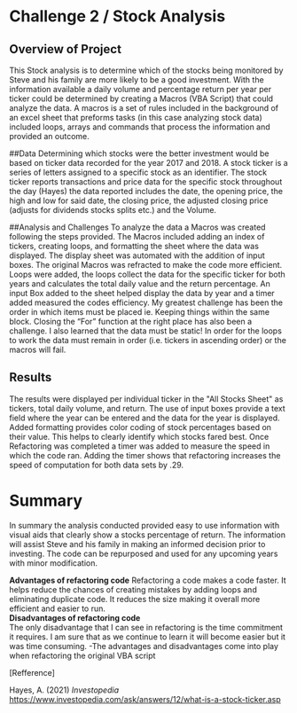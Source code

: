 # Challenge 2 / Stock Analysis 

## Overview of Project
This Stock analysis is to determine which of the stocks being monitored by Steve and his family are more likely to be a good investment.  With the information available a daily volume and percentage return per year per ticker could be determined by creating a Macros (VBA Script) that could analyze the data. A macros  is a set of rules included in the background of an excel sheet that preforms tasks (in this case analyzing stock data) included loops, arrays and commands that  process the information and provided an outcome. 

##Data 
Determining which stocks were the better investment would be based on ticker data recorded for the year 2017 and 2018. A stock ticker is a series of letters assigned to a specific stock as an identifier. The stock ticker reports transactions and price data for the specific stock throughout the day (Hayes) the data reported includes the date, the opening price, the high and low for said date, the closing price, the adjusted closing price (adjusts for dividends stocks splits etc.) and the Volume.

##Analysis and Challenges
To analyze the data a Macros was created following the steps provided. The Macros included adding an index of tickers, creating loops, and formatting the sheet where the data was displayed. The display sheet was automated with the addition of input boxes. The original Macros was refracted to make the code more efficient. Loops were added, the loops collect the data for the specific ticker for both years and calculates the total daily value and the return percentage. An input Box added to the sheet helped display the data by year and a timer added measured the codes efficiency.  My greatest challenge has been the order in which items must be placed ie. Keeping things within the same block. Closing the “For” function at the right place has also been a challenge. I also learned that the data must be static! In order for the loops to work the data must remain in order (i.e. tickers in ascending order) or the macros will fail.

## Results
The results were displayed per individual ticker in the "All Stocks Sheet" as tickers, total daily volume, and return. The use of input boxes provide a text field where the year can be entered and the data for the year is displayed. Added formatting provides color coding of stock percentages based on their value. This helps to clearly identify which stocks fared best. Once Refactoring was completed a timer was added to measure the speed in which the code ran. Adding the timer shows that refactoring increases the speed of computation for both data sets by .29. 

# Summary 
In summary the analysis conducted provided easy to use information with visual aids that clearly show a stocks percentage of return. The information will assist Steve and his family in making an informed decision prior to investing. The code can be repurposed and used for any upcoming years with minor modification. 

**Advantages of refactoring code** 
Refactoring a code makes a code faster. It helps reduce the chances of creating mistakes by adding loops and eliminating duplicate code. It reduces the size making it overall more efficient and easier to run.   
**Disadvantages of refactoring code**  
The only disadvantage that I can see in refactoring is the time commitment it requires. I am sure that as we continue to learn it will become easier but it was time consuming.
-The advantages and disadvantages come into play when refactoring the original VBA script



[Refference]

Hayes, A. (2021) *Investopedia* https://www.investopedia.com/ask/answers/12/what-is-a-stock-ticker.asp

